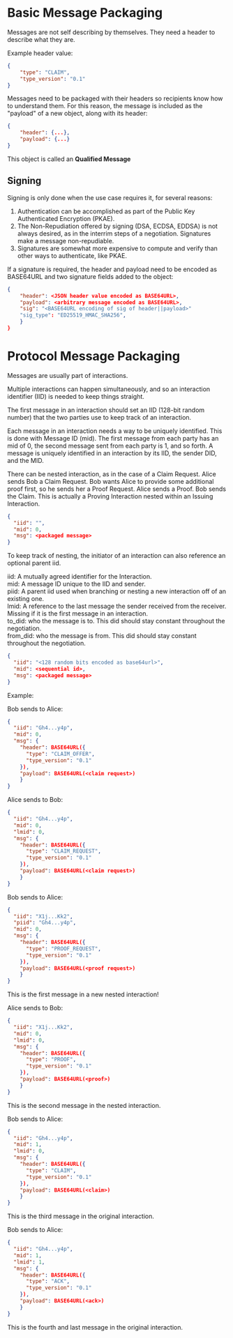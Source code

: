 # Basic Message Packaging
Messages are not self describing by themselves. They need a header to describe what they are.

Example header value:
```json
{
    "type": "CLAIM",
    "type_version": "0.1"
}
```

Messages need to be packaged with their headers so recipients know how to understand them. For this reason, 
the message is included as the "payload" of a new object, along with its header:


```json
{
    "header": {...},
    "payload": {...}
}
```
This object is called an **Qualified Message**

## Signing
Signing is only done when the use case requires it, for several reasons: 
1. Authentication can be accomplished as part of the Public Key Authenticated Encryption (PKAE). 
2. The Non-Repudiation offered by signing (DSA, ECDSA, EDDSA) is not always desired, as in the interrim steps of a negotiation. Signatures make a message non-repudiable. 
3. Signatures are somewhat more expensive to compute and verify than other ways to authenticate, like PKAE.    

If a signature is required, the header and payload need to be encoded as BASE64URL and two signature fields added to the object: 

```json
{
    "header": <JSON header value encoded as BASE64URL>,
    "payload": <arbitrary message encoded as BASE64URL>,
    "sig": "<BASE64URL encoding of sig of header||payload>"
    "sig_type": "ED25519_HMAC_SHA256",
    }
}
```

# Protocol Message Packaging
Messages are usually part of interactions.

Multiple interactions can happen simultaneously, and so an interaction identifier (IID) is needed to keep things straight.

The first message in an interaction should set an IID 
(128-bit random number) that the two parties use to keep 
track of an interaction.

Each message in an interaction needs a way to be uniquely 
identified. This is done with Message ID (mid). The first 
message from each party has an mid of 0, 
the second message sent from each party is 1, and 
so forth. A message is uniquely identified in an 
interaction by its IID, the sender DID, and the MID.

There can be nested interaction, as in the case of a Claim Request. 
Alice sends Bob a Claim Request. 
Bob wants Alice to provide some additional proof first, so he sends her a Proof Request.
Alice sends a Proof.
Bob sends the Claim.
This is actually a Proving Interaction nested within an Issuing Interaction.

```json
{
  "iid": "",
  "mid": 0,
  "msg": <packaged message>
}
```

To keep track of nesting, the initiator of an interaction can also reference an optional parent iid.

iid: A mutually agreed identifier for the Interaction.  
mid: A message ID unique to the IID and sender.  
piid: A parent iid used when branching or nesting a new interaction off of an existing one.  
lmid: A reference to the last message the sender received from the receiver. Missing if it is the first message in an interaction.  
to_did: who the message is to. This did should stay constant throughout the negotiation.  
from_did: who the message is from. This did should stay constant throughout the negotiation.

```json
{
  "iid": "<128 random bits encoded as base64url>",
  "mid": <sequential id>,
  "msg": <packaged message>
}
```

Example:

Bob sends to Alice:
```json
{
  "iid": "Gh4...y4p",
  "mid": 0,
  "msg": {
    "header": BASE64URL({
      "type": "CLAIM_OFFER",
      "type_version": "0.1"
    }),
    "payload": BASE64URL(<claim request>)
    }
}
```


Alice sends to Bob:
```json
{
  "iid": "Gh4...y4p",
  "mid": 0,
  "lmid": 0,
  "msg": {
    "header": BASE64URL({
      "type": "CLAIM_REQUEST",
      "type_version": "0.1"
    }),
    "payload": BASE64URL(<claim request>)
    }
}
```

Bob sends to Alice:
```json
{
  "iid": "X1j...Kk2",
  "piid": "Gh4...y4p",
  "mid": 0,
  "msg": {
    "header": BASE64URL({
      "type": "PROOF_REQUEST",
      "type_version": "0.1"
    }),
    "payload": BASE64URL(<proof request>)
    }
}
```
This is the first message in a new nested interaction!


Alice sends to Bob:
```json
{
  "iid": "X1j...Kk2",
  "mid": 0,
  "lmid": 0,
  "msg": {
    "header": BASE64URL({
      "type": "PROOF",
      "type_version": "0.1"
    }),
    "payload": BASE64URL(<proof>)
    }
}
```
This is the second message in the nested interaction.

Bob sends to Alice:
```json
{
  "iid": "Gh4...y4p",
  "mid": 1,
  "lmid": 0,
  "msg": {
    "header": BASE64URL({
      "type": "CLAIM",
      "type_version": "0.1"
    }),
    "payload": BASE64URL(<claim>)
    }
}
```
This is the third message in the original interaction.

Bob sends to Alice:
```json
{
  "iid": "Gh4...y4p",
  "mid": 1,
  "lmid": 1,
  "msg": {
    "header": BASE64URL({
      "type": "ACK",
      "type_version": "0.1"
    }),
    "payload": BASE64URL(<ack>)
    }
}
```
This is the fourth and last message in the original interaction.
